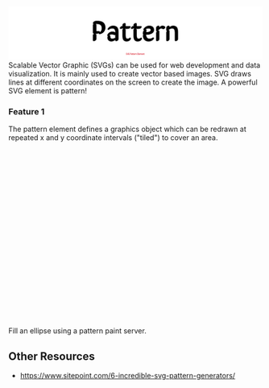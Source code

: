 ![SVG Pattern Element](projectHeader.png "SVG Pattern Element")
Scalable Vector Graphic (SVGs) can be used for web development and data visualization. It is mainly used to create vector based images. SVG draws lines at different coordinates on the screen to create the image. A powerful SVG element is pattern!

### Feature 1
The pattern element defines a graphics object which can be redrawn at repeated x and y coordinate intervals ("tiled") to cover an area.

<svg xmlns="http://www.w3.org/2000/svg"
     version="1.1"
     viewBox="0 0 300 200" >

  <title>Example pattern01</title>
  <desc>Fill an ellipse using a pattern paint server.</desc>

  <defs>
    <pattern id="TrianglePattern"
         patternUnits="userSpaceOnUse"
             x="0" y="0" width="50" height="50"
             viewBox="0 0 10 10" >
      <path d="M 0 0 L 7 0 L 3.5 7 z"
        fill="plum"
        stroke="blue" />
    </pattern>
  </defs>

  <!-- The ellipse is filled using a triangle pattern paint server -->
  <ellipse fill="url(#TrianglePattern)"
       stroke="black"
       stroke-width="2"
           cx="150" cy="100" rx="125" ry="75" />
</svg>



## Other Resources
- https://www.sitepoint.com/6-incredible-svg-pattern-generators/
